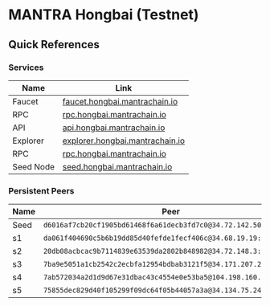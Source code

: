 # MANTRA Hongbai (Testnet)

## Quick References

### Services
|Name|Link|
|--|--|
Faucet|[faucet.hongbai.mantrachain.io](https://faucet.hongbai.mantrachain.io)
RPC|[rpc.hongbai.mantrachain.io](https://rpc.hongbai.mantrachain.io:443)
API|[api.hongbai.mantrachain.io](https://api.hongbai.mantrachain.io)
Explorer|[explorer.hongbai.mantrachain.io](https://explorer.hongbai.mantrachain.io)
RPC|[rpc.hongbai.mantrachain.io](https://rpc.hongbai.mantrachain.io:443)
Seed Node|[seed.hongbai.mantrachain.io](https://seed.hongbai.mantrachain.io:443)

### Persistent Peers

|Name|Peer|
|--|--|
|Seed|`d6016af7cb20cf1905bd61468f6a61decb3fd7c0@34.72.142.50:26656`|
|s1| `da061f404690c5b6b19dd85d40fefde1fecf406c@34.68.19.19:26656` |
|s2| `20db08acbcac9b7114839e63539da2802b848982@34.72.148.3:26656` |
|s3| `7ba9e5051a1cb2542c2ecbfa12954bdbab3121f5@34.171.207.218:26656`|
|s4| `7ab572034a2d1d9d67e31dbac43c4554e0e53ba5@104.198.160.158:26656`|
|s5| `75855dec829d40f105299f09dc64f05b44057a3a@34.134.75.248:26656`|
